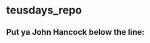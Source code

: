 # teusdays_repo
Put ya John Hancock below the line:
--------------------------------------------------
